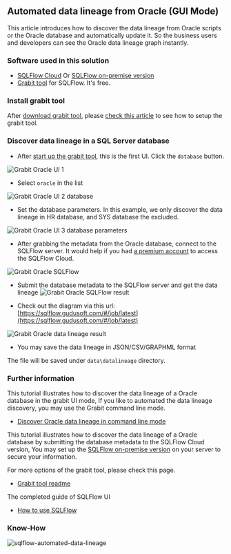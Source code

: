 ## Automated data lineage from Oracle (GUI Mode)
This article introduces how to discover the data lineage from Oracle scripts or the Oracle database and automatically update it. 
So the business users and developers can see the Oracle data lineage graph instantly.

### Software used in this solution
- [SQLFlow Cloud](https://sqlflow.gudusoft.com) Or [SQLFlow on-premise version](https://www.gudusoft.com/sqlflow-on-premise-version/)
- [Grabit tool](https://www.gudusoft.com/grabit/) for SQLFlow. It's free.


### Install grabit tool
After [download grabit tool](https://www.gudusoft.com/grabit/), please [check this article](https://github.com/sqlparser/sqlflow_public/tree/master/grabit) 
to see how to setup the grabit tool.

### Discover data lineage in a SQL Server database
- After [start up the grabit tool](https://github.com/sqlparser/sqlflow_public/tree/master/grabit#running-the-grabit-tool), this is the first UI.
Click the `database` button.

![Grabit Oracle UI 1](grabit-oracle-1.png)

-  Select `oracle` in the list

![Grabit Oracle UI 2 database](grabit-oracle-2-database.png)

- Set the database parameters. In this example, we only discover the data lineage in HR database, and SYS database the excluded.

![Grabit Oracle UI 3 database parameters](grabit-oracle-3-database-parameters.png)

- After grabbing the metadata from the Oracle database, connect to the SQLFlow server. 
It would help if you had [a premium account](https://github.com/sqlparser/sqlflow_public/blob/master/sqlflow-userid-secret.md) to access the SQLFlow Cloud.

![Grabit Oracle SQLFlow](grabit-oracle-4-sqlflow.png)

- Submit the database metadata to the SQLFlow server and get the data lineage 
![Grabit Oracle SQLFlow result](grabit-oracle-5-sqlflow-result.png)

- Check out the diagram via this url: [https://sqlflow.gudusoft.com/#/job/latest](https://sqlflow.gudusoft.com/#/job/latest)

![Grabit Oracle data lineage result](grabit-oracle-6-data-lineage-result.png)

- You may save the data lineage in JSON/CSV/GRAPHML format

The file will be saved under `data\datalineage` directory.

### Further information
This tutorial illustrates how to discover the data lineage of a Oracle database in the grabit UI mode,
If you like to automated the data lineage discovery, you may use the Grabit command line mode.

- [Discover Oracle data lineage in command line mode](grabit-oracle-command-line.md)


This tutorial illustrates how to discover the data lineage of a Oracle database by submitting the database
metadata to the SQLFlow Cloud version, You may set up the [SQLFlow on-premise version](https://www.gudusoft.com/sqlflow-on-premise-version/)
on your server to secure your information.

For more options of the grabit tool, please check this page.
- [Grabit tool readme](https://github.com/sqlparser/sqlflow_public/tree/master/grabit)

The completed guide of SQLFlow UI
- [How to use SQLFlow](https://github.com/sqlparser/sqlflow_public/blob/master/sqlflow_guide.md)



### Know-How
![sqlflow-automated-data-lineage](/images/sqlflow-overview-grabit.png "SQLFlow automated data lineage")
